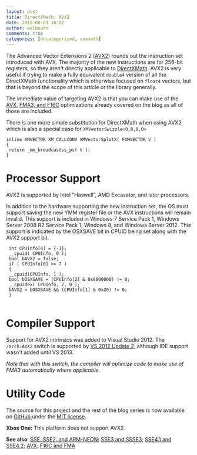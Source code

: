 ```yaml
---
layout: post
title: DirectXMath: AVX2
date: 2015-06-03 16:02
author: walbourn
comments: true
categories: [Uncategorized, xnamath]
---
```

The Advanced Vector Extensions 2 (<a href="http://en.wikipedia.org/wiki/Advanced_Vector_Extensions">AVX2</a>) rounds out the instruction set introduced with AVX. The majority of the new instructions are for 256-bit registers, so they aren't directly applicable to <a href="http://blogs.msdn.com/b/chuckw/archive/2012/03/27/introducing-directxmath.aspx">DirectXMath</a>. AVX2 is very useful if trying to make a fully equivalent <code>double4</code> version of all the DirectXMath functionality which is otherwise focused on <code>float4</code> vectors, but that is beyond the scope of this article or the library generally.

The immediate value of targeting AVX2 is that you can make use of the <a href="http://blogs.msdn.com/b/chuckw/archive/2012/09/11/directxmath-avx.aspx">AVX</a>, <a href="http://blogs.msdn.com/b/chuckw/archive/2012/09/11/directxmath-f16c-and-fma.aspx">FMA3, and F16C</a> optimizations already covered on the blog as all of those are included.

There is one more simple substitution for DirectXMath when using AVX2 which is also a special case for <code>XMVectorSwizzle&lt;0,0,0,0&gt;</code>
<pre class="scroll"><code class="cplusplus">inline XMVECTOR XM_CALLCONV XMVectorSplatX( FXMVECTOR V )
{
 return _mm_broadcastss_ps( V );
}</code></pre>
<h1>Processor Support</h1>
AVX2 is supported by Intel “Haswell”, AMD Excavator, and later processors.

In addition to the hardware supporting the new instruction set, the OS must support saving the new YMM register file or the AVX instructions will remain invalid. This support is included in Windows 7 Service Pack 1, Windows Server 2008 R2 Service Pack 1, Windows 8, and Windows Server 2012. This support is indicated by the OSXSAVE bit in CPUID being set along with the AVX2 support bit.
<pre class="scroll"><code class="cplusplus"> int CPUInfo[4] = {-1};
 __cpuid( CPUInfo, 0 );
 bool bAVX2 = false;
 if ( CPUInfo[0] &gt;= 7 )
 {
 __cpuid(CPUInfo, 1 );
 bool bOSXSAVE = (CPUInfo[2] &amp; 0x8000000) != 0;
 __cpuidex( CPUInfo, 7, 0 );
 bAVX2 = bOSXSAVE &amp;&amp; (CPUInfo[1] &amp; 0x20) != 0;
 }
 </code></pre>
<h1>Compiler Support</h1>
Support for AVX2 intrinsics was added to Visual Studio 2012. The <code>/arch:AVX2</code> switch is supported by <a href="http://blogs.msdn.com/b/vcblog/archive/2014/02/28/avx2-support-in-visual-studio-c-compiler.aspx">VS 2012 Update 2</a>, although IDE support wasn't added until VS 2013.

<em>Note that with this switch, the compiler will optimize code to make use of FMA3 automatically where applicable.</em>
<h1>Utility Code</h1>
The source for this project and the rest of the blog series is now available on <a href="https://github.com/Microsoft/DirectXMath">GitHub </a>under the <a href="http://opensource.org/licenses/MIT">MIT license</a>.

<strong>Xbox One:</strong> This platform does not support AVX2.

<strong>See also</strong>: <a href="http://blogs.msdn.com/b/chuckw/archive/2012/09/11/directxmath-sse-sse2-and-arm-neon.aspx">SSE. SSE2. and ARM-NEON</a>; <a href="http://blogs.msdn.com/b/chuckw/archive/2012/09/11/directxmath-sse3-and-ssse3.aspx">SSE3 and SSSE3</a>; <a href="http://blogs.msdn.com/b/chuckw/archive/2012/09/11/directxmath-sse4-1-and-sse-4-2.aspx">SSE4.1 and SSE4.2</a>; <a href="http://blogs.msdn.com/b/chuckw/archive/2012/09/11/directxmath-avx.aspx">AVX</a>; <a href="http://blogs.msdn.com/b/chuckw/archive/2012/09/11/directxmath-f16c-and-fma.aspx">F16C and FMA</a>
